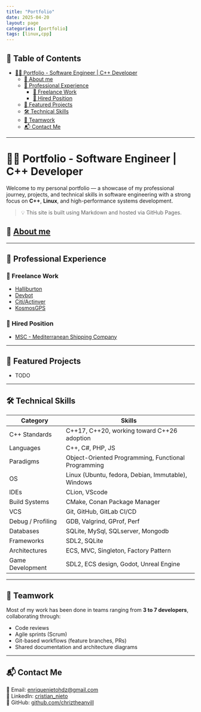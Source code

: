 ```yaml
---
title: "Portfolio"
date: 2025-04-20
layout: page
categories: [portfolio]
tags: [linux,cpp]
---
```


## 🧾 Table of Contents

- [👨‍💻 Portfolio - Software Engineer | C++ Developer](#-portfolio---software-engineer--c-developer)
  - [💼 About me](#-about-me)
  - [💼 Professional Experience](#-professional-experience)
    - [🔹 Freelance Work](#-freelance-work)
    - [🔹 Hired Position](#-hired-position)
  - [🚀 Featured Projects](#-featured-projects)
  - [🛠️ Technical Skills](#️-technical-skills)
  - [👥 Teamwork](#-teamwork)
  - [📬 Contact Me](#-contact-me)

---

# 👨‍💻 Portfolio - Software Engineer | C++ Developer

Welcome to my personal portfolio — a showcase of my professional journey, projects, and technical skills in software engineering with a strong focus on **C++**, **Linux**, and high-performance systems development.

> 💡 This site is built using Markdown and hosted via GitHub Pages.

## 💼 [About me](/cristiannieto.github.io/posts/about_me)

---

## 💼 Professional Experience

### 🔹 Freelance Work

- [Halliburton](/cristiannieto.github.io/posts/halliburton)
- [Devbot](/cristiannieto.github.io/posts//devbot)
- [Citi/Actinver](/cristiannieto.github.io/posts/actinver)
- [KosmosGPS](/cristiannieto.github.io/posts/kosmos_gps)

### 🔹 Hired Position

- [MSC - Mediterranean Shipping Company](/cristiannieto.github.io/posts/msc)

---

## 🚀 Featured Projects

- TODO

---

## 🛠️ Technical Skills

| Category          | Skills                                              |
| ----------------- | --------------------------------------------------- |
| C++ Standards     | C++17, C++20, working toward C++26 adoption         |
| Languages         | C++, C#, PHP, JS                                    |
| Paradigms         | Object-Oriented Programming, Functional Programming |
| OS                | Linux (Ubuntu, fedora, Debian, Immutable), Windows  |
| IDEs              | CLion, VScode                                       |
| Build Systems     | CMake, Conan Package Manager                        |
| VCS               | Git, GitHub, GitLab CI/CD                           |
| Debug / Profiling | GDB, Valgrind, GProf, Perf                          |
| Databases         | SQLite, MySql, SQLserver, Mongodb                   |
| Frameworks        | SDL2, SQLite                                        |
| Architectures     | ECS, MVC, Singleton, Factory Pattern                |
| Game Development  | SDL2, ECS design, Godot, Unreal Engine              |

---

## 👥 Teamwork

Most of my work has been done in teams ranging from **3 to 7 developers**, collaborating through:

- Code reviews
- Agile sprints (Scrum)
- Git-based workflows (feature branches, PRs)
- Shared documentation and architecture diagrams

---


## 📬 Contact Me

📩 Email: enriquenietohdz@gmail.com  
🔗 LinkedIn: [cristian_nieto](https://www.linkedin.com/in/cristian-nieto-363984307)   
📁 GitHub: [github.com/chriztheanvill](https://github.com/chriztheanvill/SDL2_Engine/tree/0.0.8-alt) 